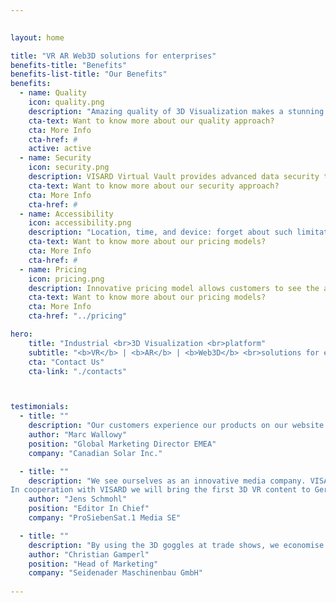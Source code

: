 ```yaml
---
 

layout: home

title: "VR AR Web3D solutions for enterprises"
benefits-title: "Benefits"
benefits-list-title: "Our Benefits"
benefits:
  - name: Quality
    icon: quality.png
    description: "Amazing quality of 3D Visualization makes a stunning impression. Your digital machine looks just like the real thing!"
    cta-text: Want to know more about our quality approach?
    cta: More Info
    cta-href: #
    active: active
  - name: Security
    icon: security.png
    description: VISARD Virtual Vault provides advanced data security to keep your information and technologies safe.
    cta-text: Want to know more about our security approach?
    cta: More Info
    cta-href: #
  - name: Accessibility
    icon: accessibility.png
    description: "Location, time, and device: forget about such limitations. VISARD 3D Visualization Platform solutions are available anytime and everywhere!"
    cta-text: Want to know more about our pricing models?
    cta: More Info
    cta-href: #
  - name: Pricing
    icon: pricing.png
    description: Innovative pricing model allows customers to see the approximate project budget right away and split it into payment periods.
    cta-text: Want to know more about our pricing models?
    cta: More Info
    cta-href: "../pricing"

hero: 
    title: "Industrial <br>3D Visualization <br>platform"
    subtitle: "<b>VR</b> | <b>AR</b> | <b>Web3D</b> <br>solutions for enterprises"
    cta: "Contact Us"
    cta-link: "./contacts"



testimonials: 
  - title: ""  
    description: "Our customers experience our products on our website as realistically as on-site in a store thanks to VISARD’s 3D Renderings."
    author: "Marc Wallowy"
    position: "Global Marketing Director EMEA"
    company: "Canadian Solar Inc."  

  - title: ""
    description: "We see ourselves as an innovative media company. VISARD’s technology supports this claim. 
In cooperation with VISARD we will bring the first 3D VR content to German television in 2016."
    author: "Jens Schmohl"
    position: "Editor In Chief"
    company: "ProSiebenSat.1 Media SE"

  - title: ""  
    description: "By using the 3D goggles at trade shows, we economise on the substantial transport costs for our machines. Already after two trade shows the investment is amortised. Last but not least, the use of this solutions reflects Seidenaders positioning as an industry-leading innovator."
    author: "Christian Gamperl"
    position: "Head of Marketing"
    company: "Seidenader Maschinenbau GmbH" 
    
---
```



 
